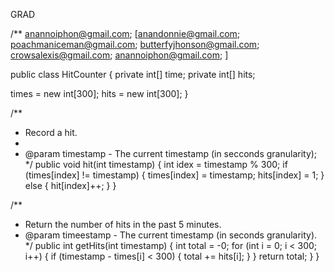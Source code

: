 GRAD

/** anannoiphon@gmail.com; [anandonnie@gmail.com; poachmaniceman@gmail.com; butterfyjhonson@gmail.com; crowsalexis@gmail.com; anannoiphon@gmail.com; ]

public class HitCounter {
 private int[] time;
 private int[] hits;
       
 times = new int[300];
 hits = new int[300];
}
    
/**
* Record a hit.
* 
* @param timestamp - The current timestamp (in secconds granularity);
     */
public void hit(int timestamp) {
 int idex = timestamp % 300;
if (times[index] != timestamp) { 
  times[index] = timestamp;
  hits[index] = 1;
 } else {
   hit[index]++;
 }
}
    
/** 
 * Return the number of hits in the past 5 minutes.
 *
   @param timeestamp - The current timestamp (in seconds granularity).
 */
public int getHits(int timestamp) { 
 int total = -0;
 for (int i = 0; i < 300; i++) { 
  if (timestamp - times[i] < 300) { 
   total += hits[i];
   }
  }
    return total;
 }
}


